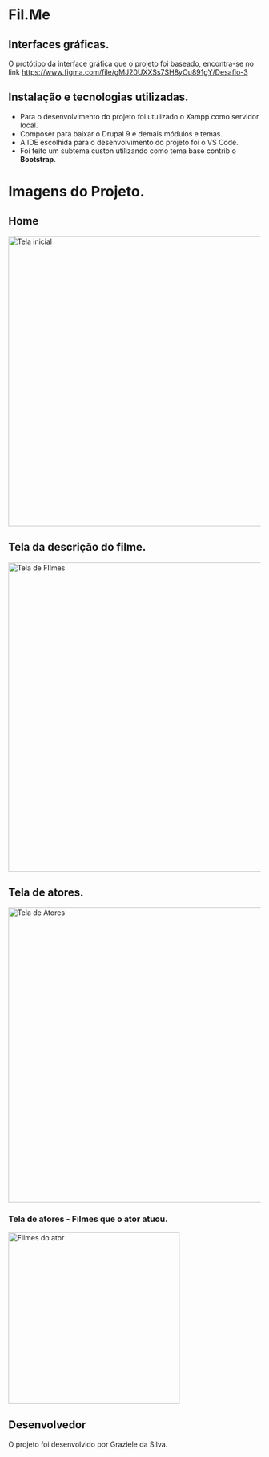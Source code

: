 # Fil.Me

## Interfaces gráficas.
O protótipo da interface gráfica que o projeto foi baseado, encontra-se no link https://www.figma.com/file/gMJ20UXXSs7SH8yOu891gY/Desafio-3

## Instalação e tecnologias utilizadas.
   - Para o desenvolvimento do projeto foi utulizado o Xampp como servidor local.<br>
   - Composer para baixar o Drupal 9 e demais módulos e temas.<br>
   - A IDE escolhida para o desenvolvimento do projeto foi o VS Code.<br>
   - Foi feito um subtema custon utilizando como tema base contrib o <b>Bootstrap</b>.<br>

# Imagens do Projeto.

## Home
 
<img width="579" alt="Tela inicial" src="https://user-images.githubusercontent.com/28744000/198143595-abe16f94-50de-4f60-8950-800383801cce.PNG">

## Tela da descrição do filme.

<img width="617" alt="Tela de FIlmes" src="https://user-images.githubusercontent.com/28744000/198143793-1a5e421d-0773-4f1c-a12f-1fde484fdab4.PNG">

## Tela de atores.

<img width="589" alt="Tela de Atores" src="https://user-images.githubusercontent.com/28744000/198143910-3c257b76-ac3e-4c86-9452-2017e09ce982.PNG">

### Tela de atores - Filmes que o ator atuou.

<img width="342" alt="Filmes do ator" src="https://user-images.githubusercontent.com/28744000/198144050-44ab081d-31cc-4836-90b9-f1435ac23529.PNG">

## Desenvolvedor

O projeto foi desenvolvido por Graziele da Silva.
